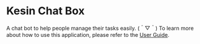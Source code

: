 # Kesin Chat Box

A chat bot to help people manage their tasks easily. (＾▽＾)
To learn more about how to use this application, please refer to the [User Guide](https://itskesin.github.io/duke/).